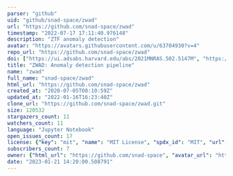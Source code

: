```yaml
---
parser: "github"
uid: "github/snad-space/zwad"
url: "https://github.com/snad-space/zwad"
timestamp: "2022-07-17 17:11:40.976148"
description: "ZTF anomaly detection"
avatar: "https://avatars.githubusercontent.com/u/63704930?v=4"
repo_url: "https://github.com/snad-space/zwad"
doi: ["https://ui.adsabs.harvard.edu/abs/2021MNRAS.502.5147M", "https://ui.adsabs.harvard.edu/abs/2021ascl.soft06033M/abstract"]
title: "ZWAD: Anomaly detection pipeline"
name: "zwad"
full_name: "snad-space/zwad"
html_url: "https://github.com/snad-space/zwad"
created_at: "2020-07-05T08:10:59Z"
updated_at: "2022-01-16T16:23:40Z"
clone_url: "https://github.com/snad-space/zwad.git"
size: 120532
stargazers_count: 11
watchers_count: 11
language: "Jupyter Notebook"
open_issues_count: 17
license: {"key": "mit", "name": "MIT License", "spdx_id": "MIT", "url": "https://api.github.com/licenses/mit", "node_id": "MDc6TGljZW5zZTEz"}
subscribers_count: 7
owner: {"html_url": "https://github.com/snad-space", "avatar_url": "https://avatars.githubusercontent.com/u/63704930?v=4", "login": "snad-space", "type": "Organization"}
date: "2023-01-21 14:20:00.508791"
---
```

